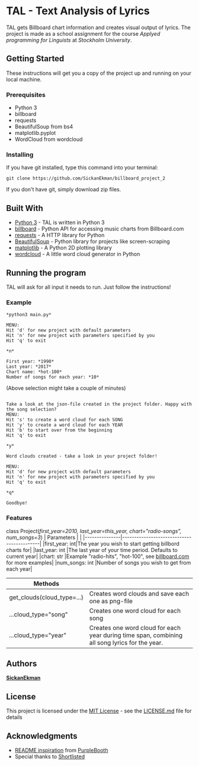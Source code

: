 # TAL - Text Analysis of Lyrics

TAL gets Billboard chart information and creates visual output of lyrics. The project is made as a school assignment
for the course *Applyed programming for Linguists* at *Stockholm University*.

## Getting Started

These instructions will get you a copy of the project up and running on your local machine.

### Prerequisites

* Python 3
* billboard
* requests
* BeautifulSoup from bs4
* matplotlib.pyplot
* WordCloud from wordcloud

### Installing

If you have git installed, type this command into your terminal:

```
git clone https://github.com/SickanEkman/billboard_project_2
```

If you don't have git, simply download zip files.

## Built With

* [Python 3](https://docs.python.org/3/) - TAL is written in Python 3
* [billboard](https://github.com/guoguo12/billboard-charts) - Python API for accessing music charts from Billboard.com
* [requests](http://docs.python-requests.org/en/latest/index.html) - A HTTP library for Python
* [BeautifulSoup](https://www.crummy.com/software/BeautifulSoup/) - Python library for projects like screen-scraping
* [matplotlib](https://matplotlib.org/) - A Python 2D plotting library
* [wordcloud](https://github.com/amueller/word_cloud) - A little word cloud generator in Python

## Running the program

TAL will ask for all input it needs to run. Just follow the instructions!

### Example

```
*python3 main.py*

MENU:
Hit 'd' for new project with default parameters
Hit 'n' for new project with parameters specified by you
Hit 'q' to exit

*n*

First year: *1990*
Last year: *2017*
Chart name: *hot-100*
Number of songs for each year: *10*

```
(Above selection might take a couple of minutes)
```

Take a look at the json-file created in the project folder. Happy with the song selection?
MENU:
Hit 's' to create a word cloud for each SONG
Hit 'y' to create a word cloud for each YEAR
Hit 'b' to start over from the beginning
Hit 'q' to exit

*y*

Word clouds created - take a look in your project folder!

MENU:
Hit 'd' for new project with default parameters
Hit 'n' for new project with parameters specified by you
Hit 'q' to exit

*q*

Goodbye!

```

### Features

class Project(*first_year=2010, last_year=this_year, chart="radio-songs", num_songs=3*)
| Parameters    |                                           |
|---------------|-------------------------------------------|
|first_year: int|The year you wish to start getting billbord charts for|
|last_year: int |The last year of your time period. Defaults to current year|
|chart: str     |Example "radio-hits", "hot-100", see [billboard.com](http://www.billboard.com/charts) for more
examples|
|num_songs: int  |Number of songs you wish to get from each year|

| Methods       |                                           |
|---------------|-------------------------------------------|
|get_clouds(cloud_type=...)   |Creates word clouds and save each one as png-file|
|...cloud_type="song"|Creates one word cloud for each song|
|...cloud_type="year"|Creates one word cloud for each year during time span, combining all song lyrics for the year.|

## Authors

[**SickanEkman**](https://github.com/SickanEkman)

## License

This project is licensed under the [MIT License](https://opensource.org/licenses/MIT) - see the [LICENSE.md](LICENSE.md) file for details

## Acknowledgments

* [README inspiration](https://gist.github.com/PurpleBooth/109311bb0361f32d87a2#file-readme-template-md) from [PurpleBooth](https://github.com/PurpleBooth)
* Special thanks to [Shortlisted](https://github.com/shortlisted)
